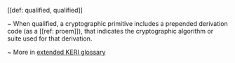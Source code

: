 [[def: qualified, qualified]]

~ When qualified, a cryptographic primitive includes a prepended derivation code (as a [[ref: proem]]), that indicates the cryptographic algorithm or suite used for that derivation. 

~ More in <a href="https://weboftrust.github.io/WOT-terms/docs/glossary/qualified">extended KERI glossary</a>
